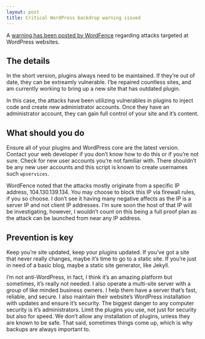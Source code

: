 ```yaml
---
layout: post
title: Critical WordPress backdrop warning issued
---
```

A [warning has been posted by WordFence](https://www.wordfence.com/blog/2019/08/ongoing-malvertising-campaign-continues-exploiting-new-vulnerabilities/) regarding attacks targeted at WordPress websites. 

## The details
In the short version, plugins always need to be maintained. If they’re out of date, they can be extreamly vulnerable. I’be repaired countless sites, and am currently working to bring up a new site that has outdated plugin. 

In this case, the attacks have been utilizing vulnerables in plugins to inject code and create new administrator accounts. Once they have an administrator account, they can gain full control of your site and it’s content. 

## What should you do
Ensure all of your plugins and WordPress core are the latest version. Contact your web developer if you don’t know how to do this or if you’re not sure. 
Check for new user accounts you’re not familiar with. There shouldn’t be any new user accounts and this script is known to create usernames such `wpservices`.

WordFence noted that the attacks mostly originate from a specific IP address, 104.130.139.134. You may choose to block this IP via firewall rules, if you so choose. I don’t see it having many negative affects as the IP is a server IP and not client IP addresses. I’m sure soon the host of that IP will be investigating, however, I wouldn’t count on this being a full proof plan as the attack can be launched from near any IP address.

## Prevention is key
Keep you’re site updated, keep your plugins updated. If you’ve got a site that never really changes, maybe it’s time to go to a static site. If you’re just in need of a basic blog, maybe a static site generator, like Jekyll. 

I’m not anti-WordPress, in fact, I think it’s an amazing platform but sometimes, it’s really not needed. I also operate a multi-site server with a group of like minded business owners. I help them have a server that’s fast, reliable, and secure. I also maintain their website’s WordPress installation with updates and ensure it’s security. The biggest danger to any computer security is it’s administrators. Limit the plugins you use, not just for security but also for speed. We don’t allow any installation of plugins, unless they are known to be safe. That said, sometimes things come up, which is why backups are always important to.


